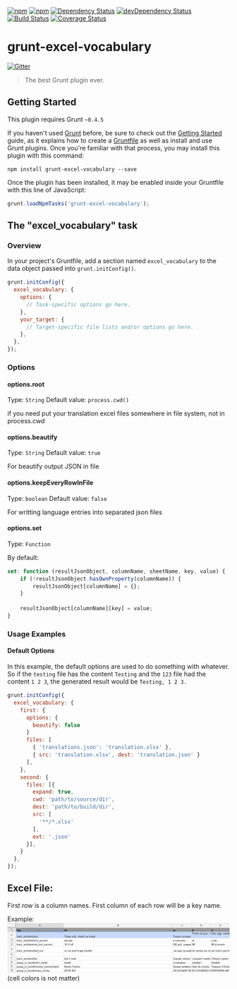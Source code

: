 [![npm](http://img.shields.io/npm/v/grunt-excel-vocabulary.svg?style=flat-square)](https://www.npmjs.com/package/grunt-excel-vocabulary)
[![npm](http://img.shields.io/npm/l/grunt-excel-vocabulary.svg?style=flat-square)](http://opensource.org/licenses/MIT)
[![Dependency Status](https://david-dm.org/aliaksandr-pasynkau/grunt-excel-vocabulary.svg?style=flat-square)](https://david-dm.org/aliaksandr-pasynkau/grunt-excel-vocabulary)
[![devDependency Status](https://david-dm.org/aliaksandr-pasynkau/grunt-excel-vocabulary/dev-status.svg?style=flat-square)](https://david-dm.org/aliaksandr-pasynkau/grunt-excel-vocabulary#info=devDependencies)
[![Build Status](https://travis-ci.org/aliaksandr-pasynkau/grunt-excel-vocabulary.svg?branch=master&style=flat-square)](https://travis-ci.org/aliaksandr-pasynkau/grunt-excel-vocabulary)
[![Coverage Status](https://img.shields.io/coveralls/aliaksandr-pasynkau/grunt-excel-vocabulary.svg?style=flat-square)](https://coveralls.io/r/aliaksandr-pasynkau/grunt-excel-vocabulary?branch=master)

# grunt-excel-vocabulary

[![Gitter](https://badges.gitter.im/Join%20Chat.svg)](https://gitter.im/aliaksandr-pasynkau/grunt-excel-vocabulary?utm_source=badge&utm_medium=badge&utm_campaign=pr-badge&utm_content=badge)

> The best Grunt plugin ever.

## Getting Started
This plugin requires Grunt `~0.4.5`

If you haven't used [Grunt](http://gruntjs.com/) before, be sure to check out the [Getting Started](http://gruntjs.com/getting-started) guide, as it explains how to create a [Gruntfile](http://gruntjs.com/sample-gruntfile) as well as install and use Grunt plugins. Once you're familiar with that process, you may install this plugin with this command:

```shell
npm install grunt-excel-vocabulary --save
```

Once the plugin has been installed, it may be enabled inside your Gruntfile with this line of JavaScript:

```js
grunt.loadNpmTasks('grunt-excel-vocabulary');
```

## The "excel_vocabulary" task

### Overview
In your project's Gruntfile, add a section named `excel_vocabulary` to the data object passed into `grunt.initConfig()`.

```js
grunt.initConfig({
  excel_vocabulary: {
    options: {
      // Task-specific options go here.
    },
    your_target: {
      // Target-specific file lists and/or options go here.
    },
  },
});
```

### Options

#### options.root
Type: `String`
Default value: `process.cwd()`

if you need put your translation excel files somewhere in file system, not in process.cwd

#### options.beautify
Type: `String`
Default value: `true`

For beautify output JSON in file

#### options.keepEveryRowInFile 
Type: `boolean`
Default value: `false`

For writting language entries into separated json files

#### options.set
Type: `Function`

By default:
```js
set: function (resultJsonObject, columnName, sheetName, key, value) {
    if (!resultJsonObject.hasOwnProperty(columnName)) {
        resultJsonObject[columnName] = {};
    }

    resultJsonObject[columnName][key] = value;
}
```

### Usage Examples

#### Default Options
In this example, the default options are used to do something with whatever. So if the `testing` file has the content `Testing` and the `123` file had the content `1 2 3`, the generated result would be `Testing, 1 2 3.`

```js
grunt.initConfig({
  excel_vocabulary: {
    first: {
      options: {
        beautify: false
      }
      files: [
        { 'translations.json': 'translation.xlsx' },
        { src: 'translation.xlsx', dest: 'translation.json' }
      ],
    },
    second: {
      files: [{
        expand: true,
        cwd: 'path/to/source/dir',
        dest: 'path/to/build/dir',
        src: [
          '**/*.xlsx'
        ],
        ext: '.json'
      }],
    }
  },
});
```

## Excel File:
First row is a column names. First column of each row will be a key name.

Example:
![file example](/doc/sheet_screen.png?raw=true)
(cell colors is not matter)